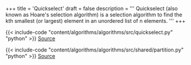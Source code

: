 +++
title = 'Quickselect'
draft = false
description =  '''
Quickselect (also known as Hoare's selection algorithm) is a selection
algorithm to find the kth smallest (or largest) element in an unordered list of
n elements.
'''
+++

{{< include-code "content/algorithms/algorithms/src/quickselect.py" "python" >}}
[Source](https://github.com/grind-rip/algorithms/blob/master/src/quickselect.py)

{{< include-code "content/algorithms/algorithms/src/shared/partition.py" "python" >}}
[Source](https://github.com/grind-rip/algorithms/blob/master/src/shared/partition.py)
